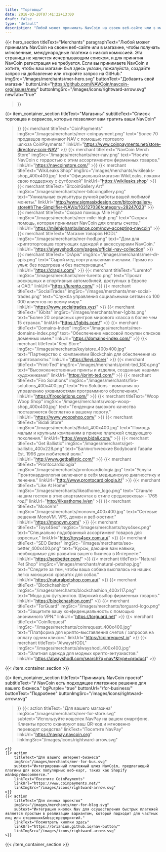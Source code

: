 ```yaml
---
title: "Торговцы"
date: 2018-03-20T07:41:22+13:00
draft: false
type: "default"
description: "Любой может принимать NavCoin на своем веб-сайте или в магазине, чтобы получать мгновенные, международные платежи с низкой комиссией.."
---
```

{{< hero_section
titleText="Merchants"
paragraphText="Любой может принимать NavCoin на своем веб-сайте или в магазине, чтобы получать мгновенные, международные платежи с низкой&nbsp;комиссией. Эта страница не является исчерпывающим списком, и для принятия NavCoin регистрация не требуется. Если вы принимаете NavCoin и хотите, чтобы ваш магазин был здесь указан, пожалуйста, создайте запрос на добавление или откройте запрос на GitHub."
imgSrc="/images/merchants/mer-hero.svg"
buttonText="Добавить свой магазин"
buttonLink="https://github.com/NAVCoin/navcoin-org/issues/new"
buttonImgSrc="/images/icons/rightward-arrow.svg"
newTab="true"
>}}


{{< item_container_section
    titleText="Магазины"
    subtitleText="Список торговцев и сервисов, которые позволяют вам тратить ваши&nbsp;NavCoin"
>}}
    {{< merchant
        titleText="CoinPayments"
        imgSrc="/images/merchants/mer-coinpayment.png"
        text="Более 70 продавцов принимают NAV с помощью торгового шлюза&nbsp;CoinPayments."
        linkUrl="https://www.coinpayments.net/store-directory-coin-NAV"
    >}}
     {{< merchant
        titleText="NavCoin Merch Store"
        imgSrc="/images/merchants/mer-nav.png"
        text="Носите NavCoin с гордостью с этим ассортиментом фирменных товаров."
        linkUrl="https://navcoinstore.com/"
    >}}
    {{< merchant
        titleText="WikiLeaks Shop"
        imgSrc="/images/merchants/wikileaks-shop_400x400.jpg"
        text="Официальный магазин WikiLeaks, покажи свою поддержку с футболкой"
        linkUrl="https://wikileaks.shop"
    >}}
    {{< merchant
        titleText="BitcoinGallery.Art"
        imgSrc="/images/merchants/mer-bitcoingallery.png"
        text="Уникальные скульптуры ручной работы вашей любимой монеты."
        linkUrl="http://www.sigmasixdesign.com/bitcoingallery-store#!/The-Simplifier-NAV/p/102127036/category=28247023"
    >}}
    {{< merchant
        titleText="Скорая помощь Mile High"
        imgSrc="/images/merchants/mer-mile-high.png"
        text="Скорая помощь, которая принимает NavCoin для оплаты&nbsp;счетов."
        linkUrl="https://milehighambulance.com/now-accepting-navcoin"
    >}}
    {{< merchant
        titleText="Магазин товаров HODL"
        imgSrc="/images/merchants/mer-hodl.png"
        text="Дом для криптоторговцев торгующих одеждой и аксессуарами&nbsp;NavCoin."
        linkUrl="https://alwayshodl.com/pages/official-nav-collection"
    >}}
    {{< merchant
        titleText="DrApis"
        imgSrc="/images/merchants/mer-dr-apis.png"
        text="Сырой мед португальскими пчелами. Прямо из улья: без подогрева и без пастеризации."
        linkUrl="https://drapis.com/"
    >}}
    {{< merchant
        titleText="Lurento"
        imgSrc="/images/merchants/mer-lurento.png"
        text="Прокат роскошных и спортивных автомобилей, доступных в Европе и&nbsp;ОАЭ."
        linkUrl="https://lurento.com/"
    >}}
    {{< merchant
        titleText="SocialTrades"
        imgSrc="/images/merchants/mer-social-trades.png"
        text="Служба управления социальными сетями со 100 000 клиентов по всему миру."
        linkUrl="https://www.socialtrades.xyz/"
    >}}
    {{< merchant
        titleText="1Gbits"
        imgSrc="/images/merchants/mer-1gbits.png"
        text="Более 20 сервисных центров мирового класса в более чем 15&nbsp;странах."
        linkUrl="https://1gbits.com/"
    >}}
    {{< merchant
        titleText="Domains-Index"
        imgSrc="/images/merchants/mer-domains-index.png"
        text="Обеспечение массовой покупки списков доменных имен."
        linkUrl="https://domains-index.com/"
    >}}
    {{< merchant
        titleText="Keyi Store"
        imgSrc="/images/merchants/keyistore_400x400.jpg"
        text="Партнерство с компаниями Blockchain для обеспечения их криптовалюты."
        linkUrl="https://keyi.store/"
    >}}
    {{< merchant
        titleText="Print-Ted"
        imgSrc="/images/merchants/print-ted_180x.png"
        text="Высококачественные принты и изделия, созданные нашими художниками!"
        linkUrl="https://print-ted.com/"
    >}}
    {{< merchant
        titleText="Firo Solutions"
        imgSrc="/images/merchants/firo-solutions_400x400.jpg"
        text="Firo Solutions - компания по управлению уязвимостями программного обеспечения."
        linkUrl="https://firosolutions.com/"
    >}}
    {{< merchant
        titleText="Woop Woop Shop"
        imgSrc="/images/merchants/woop-woop-shop_400x400.jpg"
        text="Тенденции высокого качества поставляются бесплатно к вашему порогу."
        linkUrl="https://www.woopshop.com/"
    >}}
    {{< merchant
        titleText="Bidali Store"
        imgSrc="/images/merchants/Bidali_400x400.jpg"
        text="Помощь малым и крупным компаниям в приеме платежей следующего поколения."
        linkUrl="https://www.bidali.com/"
    >}}
    {{< merchant
        titleText="Get Ballistic"
        imgSrc="/images/merchants/get-ballistic_400x228.png"
        text="Баллистические Bodyboard Гавайи Est. 1996 для любителей волн."
        linkUrl="http://www.getballistic.com/"
    >}}
    {{< merchant
        titleText="Prontocardiologia"
        imgSrc="/images/merchants/prontocardiologia.jpg"
        text="Услуги Пронтокардиология включают в себя медицинскую диагностику и лечение."
        linkUrl="http://www.prontocardiologia.it/"
    >}}
    {{< merchant
        titleText="Like At Home"
        imgSrc="/images/merchants/likeathome_logo.png"
        text="Станьте нашим гостем в этих апартаментах в стиле средневековья - 1765 год!"
        linkUrl="http://likeathome.lv/en"
    >}}
    {{< merchant
        titleText="MonoVm"
        imgSrc="/images/merchants/monovm_400x400.jpg"
        text="Сетевые решения MonoVM. VPS, домен и веб-хостинг."
        linkUrl="https://monovm.com/"
    >}}
    {{< merchant
        titleText="Toys4Sex"
        imgSrc="/images/merchants/toys4sex.png"
        text="Специально подобранный ассортимент товаров для взрослых."
        linkUrl="http://toys4sex.com.au/"
    >}}
    {{< merchant
        titleText="SEO Better"
        imgSrc="/images/merchants/seo-better_400x400.png"
        text="Курсы, дающие вам навыки, необходимые для развития вашего бизнеса в Интернете."
        linkUrl="https://seobetter.com/"
    >}}
    {{< merchant
        titleText="Natural Pet Shop"
        imgSrc="/images/merchants/natural-petshop.jpg"
        text="Следите за тем, чтобы ваша собака выспалась на наших легко моющихся кроватях для собак."
        linkUrl="https://naturalpetshop.com.au/"
    >}}
    {{< merchant
        titleText="Blockchashion"
        imgSrc="/images/merchants/blockchashion_400x117.png"
        text="Мода для футуристов. Широкий выбор фирменных товаров."
        linkUrl="https://blockchashion.com/"
    >}}
    {{< merchant
        titleText="TorGuard"
        imgSrc="/images/merchants/torguard-logo.png"
        text="Защитите вашу конфиденциальность с помощью анонимного VPN."
        linkUrl="https://torguard.net"
    >}}
    {{< merchant
        titleText="CoinRequest"
        imgSrc="/images/merchants/coinrequest_400x400.jpg"
        text="Платформа для крипто-выставления счетов / запросов на оплату одним кликом."
        linkUrl="https://coinrequest.io"
    >}}
    {{< merchant
        titleText="AlwaysHODL"
        imgSrc="/images/merchants/alwayshodl_400x400.jpg"
        text="Элитная одежда для модных крипто-энтузиастов."
        linkUrl="https://alwayshodl.com/search?q=nav*&type=product"
    >}}

{{< /item_container_section >}}

{{< item_container_section
    titleText="Принимать NavCoin просто!"
    subtitleText="У NavCoin есть подходящее платежное решение для вашего&nbsp;бизнеса."
    bgPurple="true"
    buttonUrl="/for-business/"
    buttonText="Подробнее"
    buttonImgSrc="/images/icons/rightward-arrow.svg"
>}}
    {{< action
        titleText="Для вашего магазина"
        imgSrc="/images/merchants/mer-for-store.svg"
        subtext="Используйте кошелек NavPay на вашем смартфоне. Клиенты просто сканируют ваш QR-код и мгновенно переводят&nbsp;средства"
        linkText="Посетите NavPay"
        linkUrl="https://navpay.navcoin.org"
        linkImgSrc="/images/icons/rightward-arrow.svg"

    >}}
    {{< action
        titleText="Для вашего интернет-бизнеса"
        imgSrc="/images/merchants/mer-for-bus.svg"
        subtext="Интегрированный платежный шлюз NavCoin, предлагающий плагины для всех популярных веб-карт, таких как Shopify и&nbsp;Woocommerce."
        linkText="Посетите CoinPayments"
        linkUrl="https://www.coinpayments.net/"
        linkImgSrc="/images/icons/rightward-arrow.svg"
    >}}
    {{< action                 
        titleText="Для личных проектов"
        imgSrc="/images/merchants/mer-for-blog.svg"
        subtext="Интеграция кнопок Nav для осуществления быстрых платежей является простым в реализации вариантом, который подходит для частных лиц или сторонних&nbsp;предприятий."
        linkText="Посмотреть кнопки здесь"
        linkUrl="https://brianium.github.io/nav-button/"
        linkImgSrc="/images/icons/rightward-arrow.svg"
    >}}
{{< /item_container_section >}}
